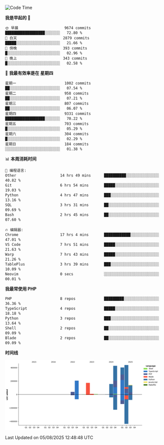 <!--START_SECTION:waka-->
![Code Time](http://img.shields.io/badge/Code%20Time-3%2C949%20hrs%2021%20mins-blue)

**我是早起的 🐤** 

```text
🌞 早晨                     9674 commits        ██████████████████░░░░░░░   72.80 % 
🌆 白天                     2879 commits        █████░░░░░░░░░░░░░░░░░░░░   21.66 % 
🌃 傍晚                     393 commits         █░░░░░░░░░░░░░░░░░░░░░░░░   02.96 % 
🌙 晚上                     343 commits         █░░░░░░░░░░░░░░░░░░░░░░░░   02.58 % 
```
📅 **我最有效率是在 星期四** 

```text
星期一                      1002 commits        ██░░░░░░░░░░░░░░░░░░░░░░░   07.54 % 
星期二                      958 commits         ██░░░░░░░░░░░░░░░░░░░░░░░   07.21 % 
星期三                      807 commits         ██░░░░░░░░░░░░░░░░░░░░░░░   06.07 % 
星期四                      9331 commits        ██████████████████░░░░░░░   70.22 % 
星期五                      703 commits         █░░░░░░░░░░░░░░░░░░░░░░░░   05.29 % 
星期六                      304 commits         █░░░░░░░░░░░░░░░░░░░░░░░░   02.29 % 
星期日                      184 commits         ░░░░░░░░░░░░░░░░░░░░░░░░░   01.38 % 
```


📊 **本周消耗时间** 

```text
💬 编程语言: 
Other                    14 hrs 49 mins      ██████████░░░░░░░░░░░░░░░   40.82 % 
Git                      6 hrs 54 mins       █████░░░░░░░░░░░░░░░░░░░░   19.03 % 
Python                   4 hrs 47 mins       ███░░░░░░░░░░░░░░░░░░░░░░   13.16 % 
SQL                      3 hrs 31 mins       ██░░░░░░░░░░░░░░░░░░░░░░░   09.69 % 
Bash                     2 hrs 45 mins       ██░░░░░░░░░░░░░░░░░░░░░░░   07.60 % 

🔥 编辑器: 
Chrome                   17 hrs 4 mins       ████████████░░░░░░░░░░░░░   47.01 % 
VS Code                  7 hrs 51 mins       █████░░░░░░░░░░░░░░░░░░░░   21.63 % 
Warp                     7 hrs 43 mins       █████░░░░░░░░░░░░░░░░░░░░   21.26 % 
TablePlus                3 hrs 39 mins       ███░░░░░░░░░░░░░░░░░░░░░░   10.09 % 
Neovim                   0 secs              ░░░░░░░░░░░░░░░░░░░░░░░░░   00.01 % 
```

**我最常使用 PHP** 

```text
PHP                      8 repos             █████████░░░░░░░░░░░░░░░░   36.36 % 
TypeScript               4 repos             █████░░░░░░░░░░░░░░░░░░░░   18.18 % 
Python                   3 repos             ███░░░░░░░░░░░░░░░░░░░░░░   13.64 % 
Shell                    2 repos             ██░░░░░░░░░░░░░░░░░░░░░░░   09.09 % 
Blade                    2 repos             ██░░░░░░░░░░░░░░░░░░░░░░░   09.09 % 
```



**时间线**

![Lines of Code chart](https://raw.githubusercontent.com/abrahamgreyson/abrahamgreyson/main/assets/bar_graph.png)


 Last Updated on 05/08/2025 12:48:48 UTC
<!--END_SECTION:waka-->
